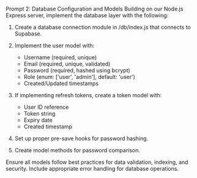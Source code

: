 Prompt 2: Database Configuration and Models
Building on our Node.js Express server, implement the database layer with the following:

1. Create a database connection module in /db/index.js that connects to Supabase.

2. Implement the user model with:
   - Username (required, unique)
   - Email (required, unique, validated)
   - Password (required, hashed using bcrypt)
   - Role (enum: ['user', 'admin'], default: 'user')
   - Created/Updated timestamps

3. If implementing refresh tokens, create a token model with:
   - User ID reference
   - Token string
   - Expiry date
   - Created timestamp

4. Set up proper pre-save hooks for password hashing.

5. Create model methods for password comparison.

Ensure all models follow best practices for data validation, indexing, and security. Include appropriate error handling for database operations.
